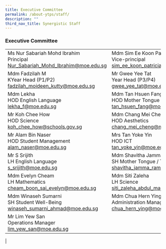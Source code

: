 ```yaml
---
title: Executive Committee
permalink: /about-ytps/staff/
description: ""
third_nav_title: Synergistic Staff
---
```

### Executive Committee

|  |  |  |
|---|---|---|
| Ms Nur Sabariah Mohd Ibrahim<br> Principal <br>[Nur_Sabariah_Mohd_Ibrahim@moe.edu.sg](mailto:Nur_Sabariah_Mohd_Ibrahim@moe.edu.sg) | Mdm Sim Ee Koon Patricia <br>Vice-principal<br> [sim_ee_koon_patricia@moe.edu.sg](mailto:sim_ee_koon_patricia@moe.edu.sg) | Mdm Toh Guat Hwa Pauline<br>Vice-principal<br> [toh_guat_hwa_pauline@moe.edu.sg](mailto:toh_guat_hwa_pauline@moe.edu.sg) |
| Mdm Fadzilah M <br>KYear Head (P1/P2) <br>[fadzilah_moideen_kutty@moe.edu.sg](mailto:fadzilah_moideen_kutty@moe.edu.sg) | Mr Gwee Yee Tat <br>Year Head (P3/P4) <br>[gwee_yee_tat@moe.edu.sg](mailto:gwee_yee_tat@moe.edu.sg) | Mr Mohd Helmi<br>Year Head (P5/P6) <br>[mohd_helmi@moe.edu.sg](mailto:mohd_helmi@moe.edu.sg) |
| Mdm Lekha<br> HOD English Language<br> [lekha_f@moe.edu.sg](mailto:lekha_f@moe.edu.sg) | Mdm Tan Hsuen Fang<br>HOD Mother Tongue <br>[tan_hsuen_fang@moe.edu.sg](mailto:tan_hsuen_fang@moe.edu.sg) | Mdm Miriam Khan<br> HOD Mathematics<br> [khan_miriam_rehana@moe.edu.sg](mailto:khan_miriam_rehana@moe.edu.sg) |
| Mr Koh Chee How <br>HOD Science<br> [koh_chee_how@schools.gov.sg](mailto:koh_chee_how@schools.gov.sg) | Mdm Chang Mei Cheng <br>HOD Aesthetics<br> [chang_mei_cheng@moe.edu.sg](mailto:chang_mei_cheng@moe.edu.sg) | Mr Sairamprabhu <br>HOD CCE<br> [sairamprabhu_balasubramani@moe.edu.sg](mailto:sairamprabhu_balasubramani@moe.edu.sg) |
| Mr Alam Bin Naser<br> HOD Student Management <br>[alam_naser@moe.edu.sg](mailto:alam_naser@moe.edu.sg) | Mrs Tan Yoke Yin <br>HOD ICT <br>[tan_yoke_yin@moe.edu.sg](mailto:tan_yoke_yin@moe.edu.sg) | Ms Ng Yaw Ling<br>School Staff Developer<br> [ng_yaw_ling@moe.edu.sg](mailto:ng_yaw_ling@moe.edu.sg) |
| Mr S Srijith <br>LH English Language <br>[s_srijith@moe.edu.sg](mailto:s_srijith@moe.edu.sg) | Mdm Shavitha Jamma Ramakrishnan<br> SH Mother Tongue / TL <br>[shavitha_jamma_ramakrishnan@moe.edu.sg](mailto:shavitha_jamma_ramakrishnan@moe.edu.sg) | Mr Mohammad Najeeb<br> SH Mother Tongue / ML<br> [mohamad_najeeb_abdul_majid@moe.edu.sg](mailto:mohamad_najeeb_abdul_majid@moe.edu.sg) |
| Mdm Evelyn Cheam <br>LH Mathematics<br> [cheam_boon_sai_evelyn@moe.edu.sg](mailto:cheam_boon_sai_evelyn@moe.edu.sg) | Mdm Siti Zaleha<br> LH Science <br>[siti_zaleha_abdul_majid@moe.edu.sg](mailto:siti_zaleha_abdul_majid@moe.edu.sg) | Ms Pek Peiyu <br>SH / PE & CCA <br>[pek_pei_yu@moe.edu.sg](mailto:pek_pei_yu@moe.edu.sg) |
| Mdm Winaseh Sumarni<br> SH Student Well-Being <br>[winaseh_sumarni_ahmad@moe.edu.sg](mailto:winaseh_sumarni_ahmad@moe.edu.sg) | Mdm Chua Hern Ying <br>Administration Manager <br>[chua_hern_ying@moe.edu.sg](mailto:chua_hern_ying@moe.edu.sg) | Mdm Khong Suet Cheng <br>Administration Manager<br> [khong_suet_cheng@moe.edu.sg](mailto:khong_suet_cheng@moe.edu.sg) |
| Mr Lim Yew San<br> Operations Manager<br> [lim_yew_san@moe.edu.sg](mailto:lim_yew_san@moe.edu.sg) |  |  |
|